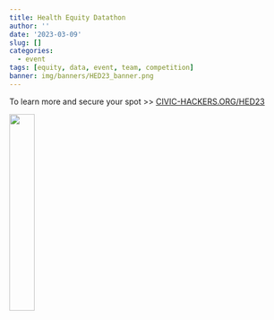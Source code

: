 ```yaml
---
title: Health Equity Datathon
author: ''
date: '2023-03-09'
slug: []
categories:
  - event
tags: [equity, data, event, team, competition]
banner: img/banners/HED23_banner.png
---
```


To learn more and secure your spot >> [CIVIC-HACKERS.ORG/HED23](CIVIC-HACKERS.ORG/HED23)


<img src="img/banners/HED23_banner.png" width="30%">